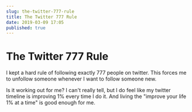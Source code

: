 ```yaml
---
slug: the-twitter-777-rule
title: The Twitter 777 Rule
date: 2019-03-09 17:05
published: true
---
```


# The Twitter 777 Rule

I kept a hard rule of following exactly 777 people on twitter.
This forces me to unfollow someone whenever I want to follow someone new.

Is it working out for me? I can't really tell, but I do feel like my twitter timeline is improving 1% every time I do it.
And living the "improve your life 1% at a time" is good enough for me.
